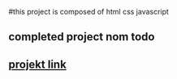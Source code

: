 #this project is composed of html css javascript

## completed project nom todo

## [projekt link](https://fancy-medovik-bfa558.netlify.app/)
